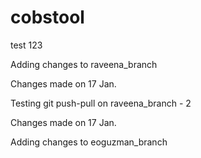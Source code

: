 # cobstool

test 123

Adding changes to raveena_branch

Changes made on 17 Jan.


Testing git push-pull on raveena_branch - 2


Changes made on 17 Jan.

Adding changes to eoguzman_branch

